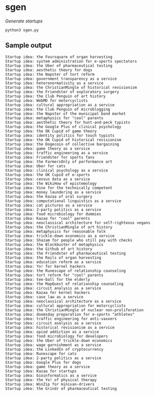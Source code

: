 # sgen

_Generate startups_

    python3 sgen.py

## Sample output

    Startup idea: the Foursquare of organ harvesting
    Startup idea: system administration for e-sports spectators
    Startup idea: the Uber of pharmaceutical testing
    Startup idea: aesthetic theory for dogs
    Startup idea: the Napster of tort reform
    Startup idea: government transparency as a service
    Startup idea: heteronormativity as a service
    Startup idea: the ChristianMingle of historical revisionism
    Startup idea: the Friendster of exploratory surgery
    Startup idea: the Club Penguin of art history
    Startup idea: WebMD for motorcyclists
    Startup idea: cultural appropriation as a service
    Startup idea: the Club Penguin of microblogging
    Startup idea: the Napster of the municipal bond market
    Startup idea: metaphysics for "cool" parents
    Startup idea: aesthetic theory for hunt-and-peck typists
    Startup idea: the Google Plus of clinical psychology
    Startup idea: the OK Cupid of game theory
    Startup idea: identity politics for touch typists
    Startup idea: the OK Cupid of historical revisionism
    Startup idea: the Dogecoin of collective bargaining
    Startup idea: game theory as a service
    Startup idea: traffic engineering as a service
    Startup idea: Friendster for sports fans
    Startup idea: the FarmersOnly of performance art
    Startup idea: Uber for cats
    Startup idea: clinical psychology as a service
    Startup idea: the OK Cupid of e-sports
    Startup idea: census data as a service
    Startup idea: the WikiHow of epistemology
    Startup idea: Vine for the technically competent
    Startup idea: money laundering as a service
    Startup idea: the Kazaa of oral surgery
    Startup idea: computational linguistics as a service
    Startup idea: cat pictures as a service
    Startup idea: 2-party politics as a service
    Startup idea: food microbiology for dummies
    Startup idea: Kazaa for "cool" parents
    Startup idea: neoclassical architecture for self-righteous vegans
    Startup idea: the ChristianMingle of art history
    Startup idea: metaphysics for reasonable folk
    Startup idea: trickle-down economics as a service
    Startup idea: Shazam for people who still pay with checks
    Startup idea: the Blockbuster of metaphysics
    Startup idea: the Github of art history
    Startup idea: the Friendster of pharmaceutical testing
    Startup idea: the Rails of organ harvesting
    Startup idea: education reform as a service
    Startup idea: Yo! for kernel hackers
    Startup idea: the Runescape of relationship counseling
    Startup idea: tort reform for "cool" parents
    Startup idea: tee-ball for the elderly
    Startup idea: the MapQuest of relationship counseling
    Startup idea: circuit analysis as a service
    Startup idea: Kazaa for kernel hackers
    Startup idea: case law as a service
    Startup idea: neoclassical architecture as a service
    Startup idea: cultural appropriation for motorcyclists
    Startup idea: the ChristianMingle of nuclear non-proliferation
    Startup idea: doomsday preparation for e-sports "athletes"
    Startup idea: traffic engineering for anti-vaxxers
    Startup idea: circuit analysis as a service
    Startup idea: historical revisionism as a service
    Startup idea: opiod addiction as a service
    Startup idea: food microbiology for developers
    Startup idea: the Uber of trickle-down economics
    Startup idea: wage garnishment as a service
    Startup idea: the LinkedIn of cryptocurrency
    Startup idea: Runescape for cats
    Startup idea: 2-party politics as a service
    Startup idea: Google Plus for dogs
    Startup idea: game theory as a service
    Startup idea: Kazaa for startups
    Startup idea: bioinformatics as a service
    Startup idea: the Yo! of physical therapy
    Startup idea: WinZip for minivan-drivers
    Startup idea: the Grindr of pharmaceutical testing
